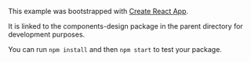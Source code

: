 This example was bootstrapped with [Create React App](https://github.com/facebook/create-react-app).

It is linked to the components-design package in the parent directory for development purposes.

You can run `npm install` and then `npm start` to test your package.
